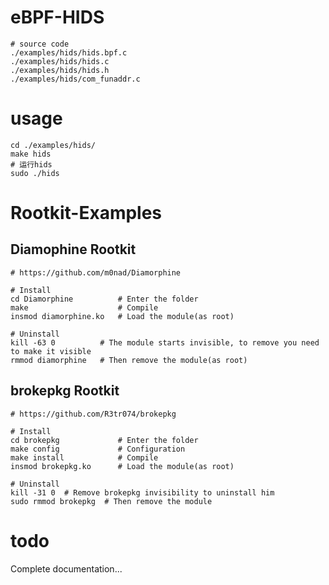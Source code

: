 # eBPF-HIDS

```shell
# source code
./examples/hids/hids.bpf.c  
./examples/hids/hids.c  
./examples/hids/hids.h 
./examples/hids/com_funaddr.c 
```

# usage

```shell
cd ./examples/hids/ 
make hids
# 运行hids
sudo ./hids
```

# Rootkit-Examples

## Diamophine Rootkit
```shell
# https://github.com/m0nad/Diamorphine

# Install
cd Diamorphine          # Enter the folder
make                    # Compile
insmod diamorphine.ko   # Load the module(as root)

# Uninstall
kill -63 0          # The module starts invisible, to remove you need to make it visible
rmmod diamorphine   # Then remove the module(as root)
```





## brokepkg Rootkit
```shell
# https://github.com/R3tr074/brokepkg

# Install
cd brokepkg             # Enter the folder
make config             # Configuration
make install            # Compile
insmod brokepkg.ko      # Load the module(as root)

# Uninstall
kill -31 0  # Remove brokepkg invisibility to uninstall him
sudo rmmod brokepkg  # Then remove the module
```




# todo
Complete documentation... 
